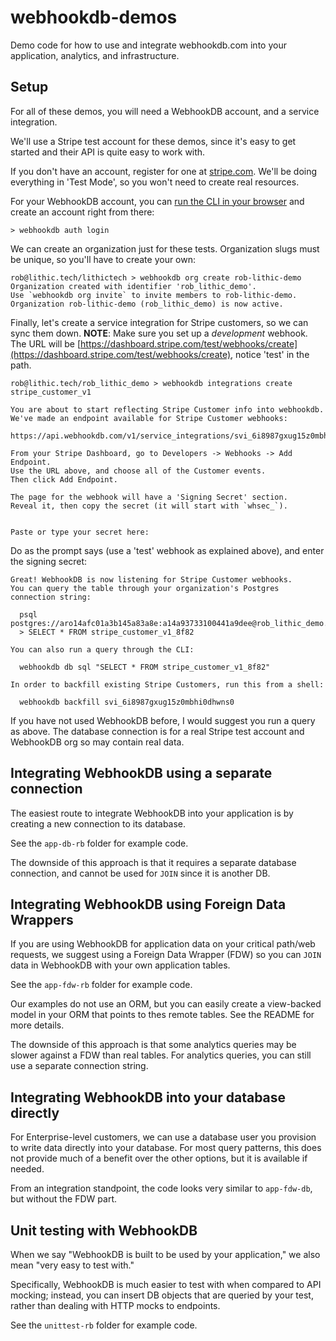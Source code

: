 # webhookdb-demos

Demo code for how to use and integrate webhookdb.com into your application, analytics, and infrastructure.

## Setup

For all of these demos, you will need a WebhookDB account, and a service integration.

We'll use a Stripe test account for these demos, since it's easy to get started
and their API is quite easy to work with.

If you don't have an account, register for one at [stripe.com](https://dashboard.stripe.com/register).
We'll be doing everything in 'Test Mode', so you won't need to create real resources.

For your WebhookDB account, you can [run the CLI in your browser](https://webhookdb.com/terminal)
and create an account right from there:

    > webhookdb auth login

We can create an organization just for these tests.
Organization slugs must be unique, so you'll have to create your own:

    rob@lithic.tech/lithictech > webhookdb org create rob-lithic-demo
    Organization created with identifier 'rob_lithic_demo'.
    Use `webhookdb org invite` to invite members to rob-lithic-demo.
    Organization rob-lithic-demo (rob_lithic_demo) is now active.

Finally, let's create a service integration for Stripe customers,
so we can sync them down.
**NOTE**: Make sure you set up a *development* webhook.
The URL will be [https://dashboard.stripe.com/test/webhooks/create](https://dashboard.stripe.com/test/webhooks/create),
notice 'test' in the path.

```
rob@lithic.tech/rob_lithic_demo > webhookdb integrations create stripe_customer_v1

You are about to start reflecting Stripe Customer info into webhookdb.
We've made an endpoint available for Stripe Customer webhooks:

https://api.webhookdb.com/v1/service_integrations/svi_6i8987gxug15z0mbhi0dhwns0

From your Stripe Dashboard, go to Developers -> Webhooks -> Add Endpoint.
Use the URL above, and choose all of the Customer events.
Then click Add Endpoint.

The page for the webhook will have a 'Signing Secret' section.
Reveal it, then copy the secret (it will start with `whsec_`).
      

Paste or type your secret here:
```

Do as the prompt says (use a 'test' webhook as explained above),
and enter the signing secret:

```
Great! WebhookDB is now listening for Stripe Customer webhooks.
You can query the table through your organization's Postgres connection string:

  psql postgres://aro14afc01a3b145a83a8e:a14a93733100441a9dee@rob_lithic_demo.db.webhookdb.com:5432/adb14a2b6c2c2a58db1549
  > SELECT * FROM stripe_customer_v1_8f82

You can also run a query through the CLI:

  webhookdb db sql "SELECT * FROM stripe_customer_v1_8f82"
  
In order to backfill existing Stripe Customers, run this from a shell:

  webhookdb backfill svi_6i8987gxug15z0mbhi0dhwns0
```

If you have not used WebhookDB before, I would suggest you run a query as above.
The database connection is for a real Stripe test account and WebhookDB org
so may contain real data.

## Integrating WebhookDB using a separate connection

The easiest route to integrate WebhookDB into your application is
by creating a new connection to its database.

See the `app-db-rb` folder for example code.

The downside of this approach is that it requires a separate database connection,
and cannot be used for `JOIN` since it is another DB.

## Integrating WebhookDB using Foreign Data Wrappers

If you are using WebhookDB for application data on your critical path/web requests,
we suggest using a Foreign Data Wrapper (FDW) so you can `JOIN` data in WebhookDB
with your own application tables.

See the `app-fdw-rb` folder for example code.

Our examples do not use an ORM, but you can easily create a view-backed model
in your ORM that points to thes remote tables.
See the README for more details.

The downside of this approach is that some analytics queries may be slower against
a FDW than real tables. For analytics queries, you can still use a separate connection string.

## Integrating WebhookDB into your database directly

For Enterprise-level customers, we can use a database user you provision
to write data directly into your database. For most query patterns, this does not provide much
of a benefit over the other options, but it is available if needed.

From an integration standpoint, the code looks very similar to `app-fdw-db`,
but without the FDW part.

## Unit testing with WebhookDB

When we say "WebhookDB is built to be used by your application,"
we also mean "very easy to test with."

Specifically, WebhookDB is much easier to test with when compared to API mocking;
instead, you can insert DB objects that are queried by your test,
rather than dealing with HTTP mocks to endpoints.

See the `unittest-rb` folder for example code. 
